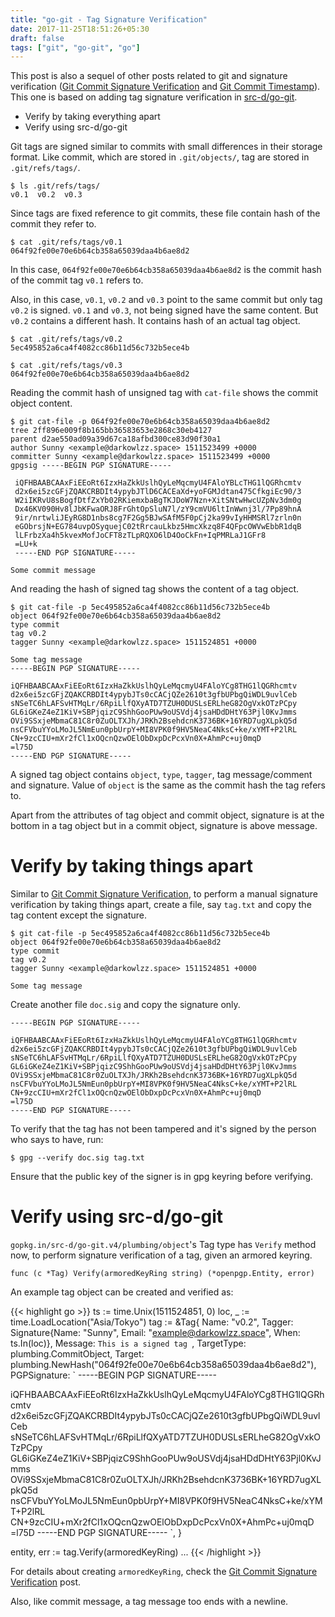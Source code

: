 ```yaml
---
title: "go-git - Tag Signature Verification"
date: 2017-11-25T18:51:26+05:30
draft: false
tags: ["git", "go-git", "go"]
---
```


This post is also a sequel of other posts related to git and signature
verification
([Git Commit Signature Verification](/post/git-commit-signature-verification)
and [Git Commit Timestamp](/post/git-commit-timestamp)). This one is based on
adding tag signature verification in
[src-d/go-git](http://github.com/src-d/go-git).

- Verify by taking everything apart
- Verify using src-d/go-git

Git tags are signed similar to commits with small differences in their storage
format. Like commit, which are stored in `.git/objects/`, tag are stored in
`.git/refs/tags/`.
```
$ ls .git/refs/tags/
v0.1  v0.2  v0.3
```

Since tags are fixed reference to git commits, these file contain hash of the
commit they refer to.

```
$ cat .git/refs/tags/v0.1
064f92fe00e70e6b64cb358a65039daa4b6ae8d2
```

In this case, `064f92fe00e70e6b64cb358a65039daa4b6ae8d2` is the commit hash of
the commit tag `v0.1` refers to.

Also, in this case, `v0.1`, `v0.2` and `v0.3` point to the same commit but only
tag `v0.2` is signed. `v0.1` and `v0.3`, not being signed have the same content.
But `v0.2` contains a different hash. It contains hash of an actual tag object.

```
$ cat .git/refs/tags/v0.2
5ec495852a6ca4f4082cc86b11d56c732b5ece4b

$ cat .git/refs/tags/v0.3
064f92fe00e70e6b64cb358a65039daa4b6ae8d2
```

Reading the commit hash of unsigned tag with `cat-file` shows the commit object
content.
```
$ git cat-file -p 064f92fe00e70e6b64cb358a65039daa4b6ae8d2
tree 2ff896e009f8b165bb36583653e2868c30eb4127
parent d2ae550ad09a39d67ca18afbd300ce83d90f30a1
author Sunny <example@darkowlzz.space> 1511523499 +0000
committer Sunny <example@darkowlzz.space> 1511523499 +0000
gpgsig -----BEGIN PGP SIGNATURE-----

 iQFHBAABCAAxFiEEoRt6IzxHaZkkUslhQyLeMqcmyU4FAloYBLcTHG1lQGRhcmtv
 d2x6ei5zcGFjZQAKCRBDIt4ypybJTlD6CACEaXd+yoFGMJdtan475CfkgiEc90/3
 W2iIKRvU8sBogfDtfZxYb02RKiemxbaBgTKJDoW7Nzn+XitSNtwHwcUZpNv3dm0g
 Dx46KV090Hv8lJbKFwaORJ8FrGhtOpSluN7l/zY9cmVU6ltInWwnj3l/7Pp89hnA
 9ir/nrtwliJEyRG8D1nbs8cg7F2Gg5BJwSAfM5F0pCj2ka99vIyHHMSRl7zrln0n
 eGObrsjN+EG784uvpOSyquejC02tRrcauLkbz5HmcXkzq8F4QFpcOWVwEbbR1dqB
 lLFrbzXa4h5kvexMofJoCFT8zTLpRQXO6lD4OoCkFn+IqPMRLaJ1GFr8
 =LU+k
 -----END PGP SIGNATURE-----

Some commit message
```

And reading the hash of signed tag shows the content of a tag object.
```
$ git cat-file -p 5ec495852a6ca4f4082cc86b11d56c732b5ece4b
object 064f92fe00e70e6b64cb358a65039daa4b6ae8d2
type commit
tag v0.2
tagger Sunny <example@darkowlzz.space> 1511524851 +0000

Some tag message
-----BEGIN PGP SIGNATURE-----

iQFHBAABCAAxFiEEoRt6IzxHaZkkUslhQyLeMqcmyU4FAloYCg8THG1lQGRhcmtv
d2x6ei5zcGFjZQAKCRBDIt4ypybJTs0cCACjQZe2610t3gfbUPbgQiWDL9uvlCeb
sNSeTC6hLAFSvHTMqLr/6RpiLlfQXyATD7TZUH0DUSLsERLheG82OgVxkOTzPCpy
GL6iGKeZ4eZ1KiV+SBPjqizC9ShhGooPUw9oUSVdj4jsaHDdDHtY63Pjl0KvJmms
OVi9SSxjeMbmaC81C8r0ZuOLTXJh/JRKh2BsehdcnK3736BK+16YRD7ugXLpkQ5d
nsCFVbuYYoLMoJL5NmEun0pbUrpY+MI8VPK0f9HV5NeaC4NksC+ke/xYMT+P2lRL
CN+9zcCIU+mXr2fCl1xOQcnQzwOElObDxpDcPcxVn0X+AhmPc+uj0mqD
=l75D
-----END PGP SIGNATURE-----
```

A signed tag object contains `object`, `type`, `tagger`, tag message/comment
and signature. Value of `object` is the same as the commit hash the tag
refers to.

Apart from the attributes of tag object and commit object, signature is at the
bottom in a tag object but in a commit object, signature is above message.


# Verify by taking things apart

Similar to [Git Commit Signature Verification](/post/git-commit-signature-verification),
to perform a manual signature verification by taking things apart, create a
file, say `tag.txt` and copy the tag content except the signature.
```
$ git cat-file -p 5ec495852a6ca4f4082cc86b11d56c732b5ece4b
object 064f92fe00e70e6b64cb358a65039daa4b6ae8d2
type commit
tag v0.2
tagger Sunny <example@darkowlzz.space> 1511524851 +0000

Some tag message
```

Create another file `doc.sig` and copy the signature only.
```
-----BEGIN PGP SIGNATURE-----

iQFHBAABCAAxFiEEoRt6IzxHaZkkUslhQyLeMqcmyU4FAloYCg8THG1lQGRhcmtv
d2x6ei5zcGFjZQAKCRBDIt4ypybJTs0cCACjQZe2610t3gfbUPbgQiWDL9uvlCeb
sNSeTC6hLAFSvHTMqLr/6RpiLlfQXyATD7TZUH0DUSLsERLheG82OgVxkOTzPCpy
GL6iGKeZ4eZ1KiV+SBPjqizC9ShhGooPUw9oUSVdj4jsaHDdDHtY63Pjl0KvJmms
OVi9SSxjeMbmaC81C8r0ZuOLTXJh/JRKh2BsehdcnK3736BK+16YRD7ugXLpkQ5d
nsCFVbuYYoLMoJL5NmEun0pbUrpY+MI8VPK0f9HV5NeaC4NksC+ke/xYMT+P2lRL
CN+9zcCIU+mXr2fCl1xOQcnQzwOElObDxpDcPcxVn0X+AhmPc+uj0mqD
=l75D
-----END PGP SIGNATURE-----
```

To verify that the tag has not been tampered and it's signed by the person who
says to have, run:
```
$ gpg --verify doc.sig tag.txt
```

Ensure that the public key of the signer is in gpg keyring before verifying.


# Verify using src-d/go-git

`gopkg.in/src-d/go-git.v4/plumbing/object`'s Tag type has `Verify` method now,
to perform signature verification of a tag, given an armored keyring.
```
func (c *Tag) Verify(armoredKeyRing string) (*openpgp.Entity, error)
```

An example tag object can be created and verified as:

{{< highlight go >}}
ts := time.Unix(1511524851, 0)
loc, _ := time.LoadLocation("Asia/Tokyo")
tag := &Tag{
    Name:   "v0.2",
    Tagger: Signature{Name: "Sunny", Email: "example@darkowlzz.space", When: ts.In(loc)},
    Message: `This is a signed tag
`,
    TargetType: plumbing.CommitObject,
    Target:     plumbing.NewHash("064f92fe00e70e6b64cb358a65039daa4b6ae8d2"),
    PGPSignature: `
-----BEGIN PGP SIGNATURE-----

iQFHBAABCAAxFiEEoRt6IzxHaZkkUslhQyLeMqcmyU4FAloYCg8THG1lQGRhcmtv
d2x6ei5zcGFjZQAKCRBDIt4ypybJTs0cCACjQZe2610t3gfbUPbgQiWDL9uvlCeb
sNSeTC6hLAFSvHTMqLr/6RpiLlfQXyATD7TZUH0DUSLsERLheG82OgVxkOTzPCpy
GL6iGKeZ4eZ1KiV+SBPjqizC9ShhGooPUw9oUSVdj4jsaHDdDHtY63Pjl0KvJmms
OVi9SSxjeMbmaC81C8r0ZuOLTXJh/JRKh2BsehdcnK3736BK+16YRD7ugXLpkQ5d
nsCFVbuYYoLMoJL5NmEun0pbUrpY+MI8VPK0f9HV5NeaC4NksC+ke/xYMT+P2lRL
CN+9zcCIU+mXr2fCl1xOQcnQzwOElObDxpDcPcxVn0X+AhmPc+uj0mqD
=l75D
-----END PGP SIGNATURE-----
`,
}

entity, err := tag.Verify(armoredKeyRing)
...
{{< /highlight >}}

For details about creating `armoredKeyRing`, check the [Git Commit Signature Verification](/post/git-commit-signature-verification) post.

Also, like commit message, a tag message too ends with a newline.
